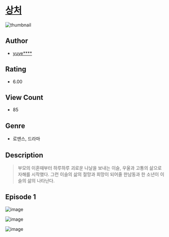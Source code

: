 # [상처](https://comic.naver.com/challenge/list?titleId=810466)
![thumbnail](https://image-comic.pstatic.net/user_contents_data/challenge_comic/2023/05/23/366630/upload_3978986587352938849_480x623.jpeg)

## Author
- [yuye****](https://comic.naver.com/artistTitle?id=366630)

## Rating
- 6.00

## View Count
- 85

## Genre
- 로맨스, 드라마

## Description
> 부모의 이혼때부터 하루하루 괴로운 나날을 보내는 이슬, 우울과 고통의 삶으로 자해를 시작했다. 그런 이슬의 삶의 절망과 희망이 되어줄 한남동과 한 소년이 이슬의 삶의 나타난다.


## Episode 1
![image](https://image-comic.pstatic.net/user_contents_data/challenge_comic/2023/05/23/366630/upload_7221022150809106230.jpeg)

![image](https://image-comic.pstatic.net/user_contents_data/challenge_comic/2023/05/23/366630/upload_7148672985047839074.jpeg)

![image](https://image-comic.pstatic.net/user_contents_data/challenge_comic/2023/05/23/366630/upload_3835151762531366706.jpeg)
